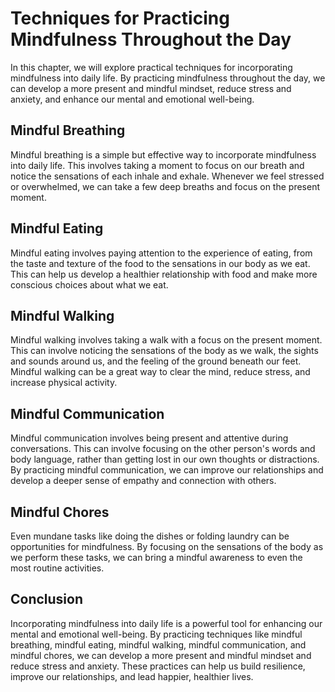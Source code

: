 Techniques for Practicing Mindfulness Throughout the Day
==============================================================================================================

In this chapter, we will explore practical techniques for incorporating mindfulness into daily life. By practicing mindfulness throughout the day, we can develop a more present and mindful mindset, reduce stress and anxiety, and enhance our mental and emotional well-being.

Mindful Breathing
-----------------

Mindful breathing is a simple but effective way to incorporate mindfulness into daily life. This involves taking a moment to focus on our breath and notice the sensations of each inhale and exhale. Whenever we feel stressed or overwhelmed, we can take a few deep breaths and focus on the present moment.

Mindful Eating
--------------

Mindful eating involves paying attention to the experience of eating, from the taste and texture of the food to the sensations in our body as we eat. This can help us develop a healthier relationship with food and make more conscious choices about what we eat.

Mindful Walking
---------------

Mindful walking involves taking a walk with a focus on the present moment. This can involve noticing the sensations of the body as we walk, the sights and sounds around us, and the feeling of the ground beneath our feet. Mindful walking can be a great way to clear the mind, reduce stress, and increase physical activity.

Mindful Communication
---------------------

Mindful communication involves being present and attentive during conversations. This can involve focusing on the other person's words and body language, rather than getting lost in our own thoughts or distractions. By practicing mindful communication, we can improve our relationships and develop a deeper sense of empathy and connection with others.

Mindful Chores
--------------

Even mundane tasks like doing the dishes or folding laundry can be opportunities for mindfulness. By focusing on the sensations of the body as we perform these tasks, we can bring a mindful awareness to even the most routine activities.

Conclusion
----------

Incorporating mindfulness into daily life is a powerful tool for enhancing our mental and emotional well-being. By practicing techniques like mindful breathing, mindful eating, mindful walking, mindful communication, and mindful chores, we can develop a more present and mindful mindset and reduce stress and anxiety. These practices can help us build resilience, improve our relationships, and lead happier, healthier lives.
